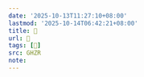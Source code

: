 ```yaml
---
date: '2025-10-13T11:27:10+08:00'
lastmod: '2025-10-14T06:42:21+08:00'
title: 󰖁
url: 󰖁
tags: [𠤏]
src: GHZR
note:
---
```

